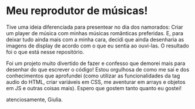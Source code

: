 # Meu reprodutor de músicas!
Tive uma ideia diferenciada para presentear no dia dos namorados: Criar um player de música com minhas músicas românticas preferidas. E, para deixar tudo ainda mais com a minha cara, decidi que ainda desenharia as imagens de display de acordo com o que eu sentia ao ouvi-las. O resultado foi o que está nesse repositório. 

Foi um projeto muito divertido de fazer e confesso que demorei mais para desenhar do que escrever o código! Estou orgulhosa de como me sai e dos conhecimentos que aprofundei (como utilizar as funcionalidades da tag audio do HTML, criar variáveis em CSS, me aventurar em arrays e objetos em JS e outras coisas mais). Espero que gostem tanto quanto eu gostei!

atenciosamente, 
Giulia.
